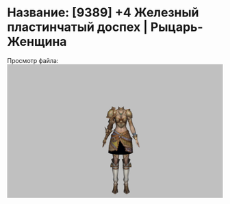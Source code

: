# Название: [9389] +4 Железный пластинчатый доспех | Рыцарь-Женщина

Просмотр файла:
![p010004.png](p010004.png)